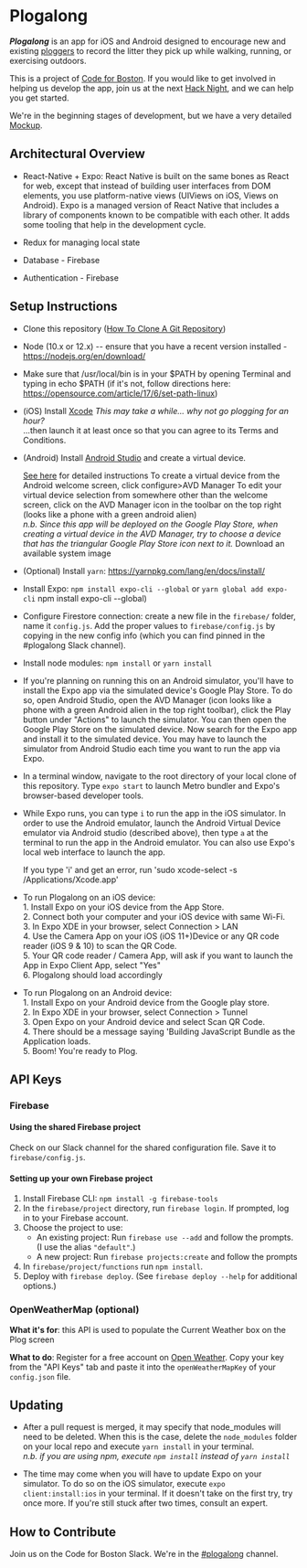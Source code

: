 # Plogalong

  ***Plogalong*** is an app for iOS and Android designed to encourage new and
  existing [ploggers](https://en.wikipedia.org/wiki/Plogging) to record the litter they pick up while walking,
  running, or exercising outdoors.

  This is a project of [Code for Boston](https://www.codeforboston.org). If you would like to get involved
  in helping us develop the app, join us at the next [Hack Night](https://www.meetup.com/Code-for-Boston/), and we can
  help you get started.

  We're in the beginning stages of development, but we have a very detailed
  [Mockup](https://marvelapp.com/96b0bd4/screen/53564903).

## Architectural Overview

  - React-Native + Expo: React Native is built on the same bones as React for
  web, except that instead of building user interfaces from DOM elements, you
  use platform-native views (UIViews on iOS, Views on Android). Expo is a
  managed version of React Native that includes a library of components known to
  be compatible with each other. It adds some tooling that help in the
  development cycle.

  - Redux for managing local state

  - Database - Firebase

  - Authentication - Firebase

## Setup Instructions

  - Clone this repository ([How To Clone A Git Repository](https://help.github.com/en/github/creating-cloning-and-archiving-repositories/cloning-a-repository))

  - Node (10.x or 12.x) -- ensure that you have a recent version installed - https://nodejs.org/en/download/
  
  - Make sure that /usr/local/bin is in your $PATH by opening Terminal and typing in echo $PATH (if it's not, follow directions here: https://opensource.com/article/17/6/set-path-linux)

  - (iOS) Install [Xcode](https://apps.apple.com/us/app/xcode/id497799835?mt=12)
    _This may take a while... why not go plogging for an hour?_
    <br>...then launch it at least once so that you can agree to its Terms and
    Conditions.


  - (Android) Install [Android Studio](https://developer.android.com/studio/) and
  create a virtual device.

    [See here](https://docs.expo.io/versions/v32.0.0/workflow/android-studio-emulator/) for detailed instructions 
    To create a virtual device from the Android welcome screen, click configure>AVD Manager 
    To edit your virtual device selection from somewhere other than the welcome screen, click on the AVD Manager icon in the
    toolbar on the top right (looks like a phone with a green android alien)
    <br>_n.b. Since this app will be deployed on the Google Play Store, 
    when creating a virtual device in the AVD Manager, try to choose a device that 
    has the triangular Google Play Store icon next to it._
    Download an available system image
    
  - (Optional) Install `yarn`: https://yarnpkg.com/lang/en/docs/install/

  - Install Expo: `npm install expo-cli --global` or `yarn global add expo-cli`
  npm install expo-cli --global)

  - Configure Firestore connection: create a new file in the `firebase/` folder, name it `config.js`.
  Add the proper values to `firebase/config.js` by copying 
  in the new config info (which you can find pinned in the #plogalong Slack 
  channel).
  
  - Install node modules: `npm install` or `yarn install`

  - If you're planning on running this on an Android simulator, you'll have to install the Expo app via the simulated 
  device's Google Play Store. To do so, open Android Studio, open the AVD Manager (icon looks like a phone with a green
  Android alien in the top right toolbar), click the Play button under "Actions" to launch the simulator. You can then open
  the Google Play Store on the simulated device. Now search for the Expo app and install it to the simulated device. You may
  have to launch the simulator from Android Studio each time you want to run the app via Expo.

  - In a terminal window, navigate to the root directory of your local clone of
    this repository. Type `expo start` to launch Metro bundler and Expo's
    browser-based developer tools.

  - While Expo runs, you can type `i` to run the app in the iOS simulator. In order to use the Android emulator, launch 
  the Android Virtual Device emulator via Android studio (described above), then type `a` at the terminal to run the app in
  the
    Android emulator. You can also use Expo's local web interface to launch the app.
    
    If you type 'i' and get an error, run 'sudo xcode-select -s /Applications/Xcode.app'
   
  - To run Plogalong on an iOS device: 
  <br>1. Install Expo on your iOS device from the App Store. 
  <br>2. Connect both your computer and your iOS device with same Wi-Fi. 
  <br>3. In Expo XDE in your browser, select Connection > LAN
  <br>4. Use the Camera App on your iOS (iOS 11+)Device or any QR code reader (iOS 9 & 10) to scan the QR Code.
  <br>5. Your QR code reader / Camera App, will ask if you want to launch the 
  App in Expo Client App, select "Yes"
  <br>6. Plogalong should load accordingly
  
  - To run Plogalong on an Android device: 
  <br>1. Install Expo on your Android device from the Google play store. 
  <br>2. In Expo XDE in your browser, select Connection > Tunnel
  <br>3. Open Expo on your Android device and select Scan QR Code.
  <br>4. There should be a message saying 'Building JavaScript Bundle as the Application loads.
  <br>5. Boom! You're ready to Plog.
  
## API Keys

### Firebase

#### Using the shared Firebase project

Check on our Slack channel for the shared configuration file. Save it to
`firebase/config.js`.

#### Setting up your own Firebase project

1. Install Firebase CLI: `npm install -g firebase-tools`
2. In the `firebase/project` directory, run `firebase login`. If prompted, log
   in to your Firebase account.
3. Choose the project to use:
   - An existing project: Run `firebase use --add` and follow the prompts. (I
     use the alias `"default"`.)
   - A new project: Run `firebase projects:create` and follow the prompts
4. In `firebase/project/functions` run `npm install`.
5. Deploy with `firebase deploy`. (See `firebase deploy --help` for additional
   options.)

### OpenWeatherMap (optional)

**What it's for**: this API is used to populate the Current Weather box on the
Plog screen

**What to do**: Register for a free account on [Open Weather](https://openweathermap.org/api "Open Weather API"). Copy your key
from the "API Keys" tab and paste it into the `openWeatherMapKey` of your `config.json` file.

## Updating

- After a pull request is merged, it may specify that node_modules will need 
to be deleted. When this is the case, delete the `node_modules` folder on your 
local repo and execute `yarn install` in your terminal.
<br>_n.b. if you are using npm, execute `npm install` instead of `yarn install`_

- The time may come when you will have to update Expo on your simulator. To do 
so on the iOS simulator, execute `expo client:install:ios` in your terminal. If it 
doesn't take on the first try, try once more. If you're still stuck after two 
times, consult an expert.

## How to Contribute

  Join us on the Code for Boston Slack. We're in the [#plogalong](https://slack.com/app_redirect?channel=CDQDBALUR "Open in Slack") channel.
